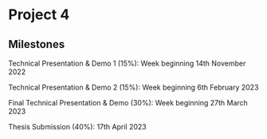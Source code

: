 # Project 4

## Milestones

Technical Presentation & Demo 1 (15%): Week beginning 14th November 2022

Technical Presentation & Demo 2 (15%): Week beginning 6th February 2023

Final Technical Presentation & Demo (30%): Week beginning 27th March 2023

Thesis Submission (40%): 17th April 2023
